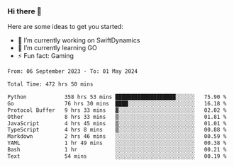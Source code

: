 ### Hi there 👋

Here are some ideas to get you started:

- 🔭 I’m currently working on SwiftDynamics
- 🌱 I’m currently learning GO
-  ⚡ Fun fact: Gaming
  
  <!--
- 👯 I’m looking to collaborate on ...
- 🤔 I’m looking for help with ...
- 💬 Ask me about ...
- 📫 How to reach me: ...
- 😄 Pronouns: ...
-->

<!--START_SECTION:waka-->

```txt
From: 06 September 2023 - To: 01 May 2024

Total Time: 472 hrs 50 mins

Python            358 hrs 53 mins ███████████████████░░░░░░   75.90 %
Go                76 hrs 30 mins  ████░░░░░░░░░░░░░░░░░░░░░   16.18 %
Protocol Buffer   9 hrs 33 mins   ▓░░░░░░░░░░░░░░░░░░░░░░░░   02.02 %
Other             8 hrs 33 mins   ▒░░░░░░░░░░░░░░░░░░░░░░░░   01.81 %
JavaScript        4 hrs 45 mins   ▒░░░░░░░░░░░░░░░░░░░░░░░░   01.01 %
TypeScript        4 hrs 8 mins    ▒░░░░░░░░░░░░░░░░░░░░░░░░   00.88 %
Markdown          2 hrs 46 mins   ░░░░░░░░░░░░░░░░░░░░░░░░░   00.59 %
YAML              1 hr 49 mins    ░░░░░░░░░░░░░░░░░░░░░░░░░   00.38 %
Bash              1 hr            ░░░░░░░░░░░░░░░░░░░░░░░░░   00.21 %
Text              54 mins         ░░░░░░░░░░░░░░░░░░░░░░░░░   00.19 %
```

<!--END_SECTION:waka-->

